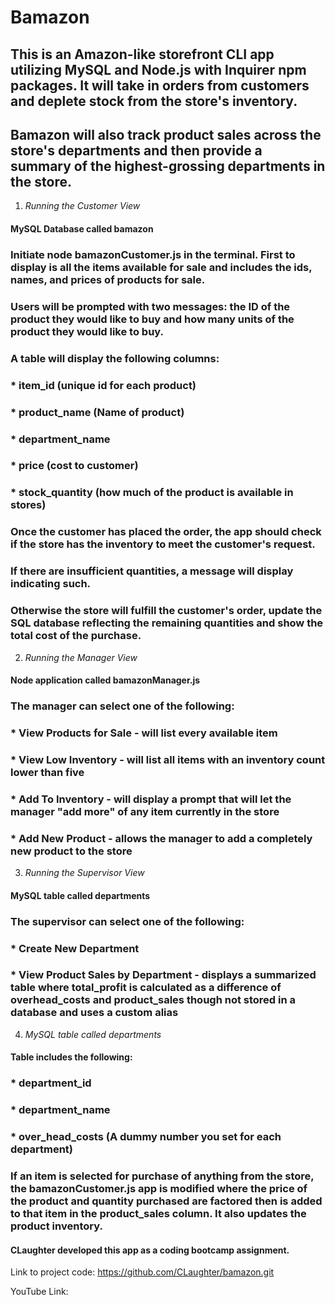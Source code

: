 # Bamazon

## This is an Amazon-like storefront CLI app utilizing MySQL and Node.js with Inquirer npm packages.  It will take in orders from customers and deplete stock from the store's inventory. 

## Bamazon will also track product sales across the store's departments and then provide a summary of the highest-grossing departments in the store.


1. *Running the Customer View*
#### MySQL Database called bamazon

### Initiate node bamazonCustomer.js in the terminal. First to display is all the items available for sale and includes the ids, names, and prices of products for sale.

### Users will be prompted with two messages: the ID of the product they would like to buy and how many units of the product they would like to buy.

### A table will display the following columns:

### * item_id (unique id for each product)

### * product_name (Name of product)

### * department_name

### * price (cost to customer)

### * stock_quantity (how much of the product is available in stores)

### Once the customer has placed the order, the app should check if the store has the inventory to meet the customer's request.

### If there are insufficient quantities, a message will display indicating such.

### Otherwise the store will fulfill the customer's order, update the SQL database reflecting the remaining quantities and show the total cost of the purchase.


2. *Running the Manager View*
#### Node application called bamazonManager.js

### The manager can select one of the following:

### * View Products for Sale - will list every available item

### * View Low Inventory - will list all items with an inventory count lower than five

### * Add To Inventory - will display a prompt that will let the manager "add more" of any item currently in the store

### * Add New Product - allows the manager to add a completely new product to the store


3. *Running the Supervisor View*
#### MySQL table called departments

### The supervisor can select one of the following:

### * Create New Department

### * View Product Sales by Department - displays a summarized table where total_profit is calculated as a difference of overhead_costs and product_sales though not stored in a database and uses a custom alias 


4. *MySQL table called departments*
#### Table includes the following:

### * department_id

### * department_name

### * over_head_costs (A dummy number you set for each department)

### If an item is selected for purchase of anything from the store, the bamazonCustomer.js app is modified where the price of the product and quantity purchased are factored then is added to that item in the product_sales column. It also updates the product inventory.

#### CLaughter developed this app as a coding bootcamp assignment.

Link to project code: https://github.com/CLaughter/bamazon.git

YouTube Link: 